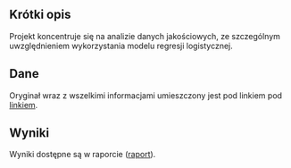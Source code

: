 ## Krótki opis
Projekt koncentruje się na analizie danych jakościowych, ze szczególnym uwzględnieniem wykorzystania modelu regresji logistycznej.
## Dane
Oryginał wraz z wszelkimi informacjami umieszczony jest pod linkiem pod [linkiem](https://archive.ics.uci.edu/dataset/277/thoracic+surgery+data).
## Wyniki
Wyniki dostępne są w raporcie ([raport](Raport.pdf)).
